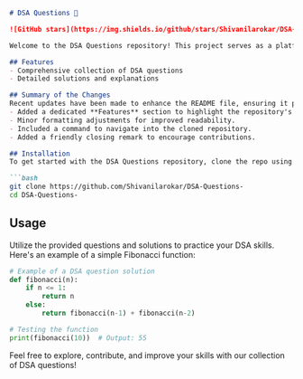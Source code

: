 ```markdown
# DSA Questions 🚀

![GitHub stars](https://img.shields.io/github/stars/Shivanilarokar/DSA-Questions-?style=social) ![Forks](https://img.shields.io/github/forks/Shivanilarokar/DSA-Questions-?style=social)

Welcome to the DSA Questions repository! This project serves as a platform for developers and learners to practice and enhance their skills in Data Structures and Algorithms (DSA). This repository is designed to help you improve your understanding of various data structures and algorithms through a collection of questions and solutions.

## Features
- Comprehensive collection of DSA questions
- Detailed solutions and explanations

## Summary of the Changes
Recent updates have been made to enhance the README file, ensuring it provides clearer instructions and an improved user experience. The following changes were made:
- Added a dedicated **Features** section to highlight the repository's capabilities.
- Minor formatting adjustments for improved readability.
- Included a command to navigate into the cloned repository.
- Added a friendly closing remark to encourage contributions.

## Installation
To get started with the DSA Questions repository, clone the repo using the following command:

```bash
git clone https://github.com/Shivanilarokar/DSA-Questions-
cd DSA-Questions-
```

## Usage
Utilize the provided questions and solutions to practice your DSA skills. Here's an example of a simple Fibonacci function:

```python
# Example of a DSA question solution
def fibonacci(n):
    if n <= 1:
        return n
    else:
        return fibonacci(n-1) + fibonacci(n-2)

# Testing the function
print(fibonacci(10))  # Output: 55
```

Feel free to explore, contribute, and improve your skills with our collection of DSA questions!
```